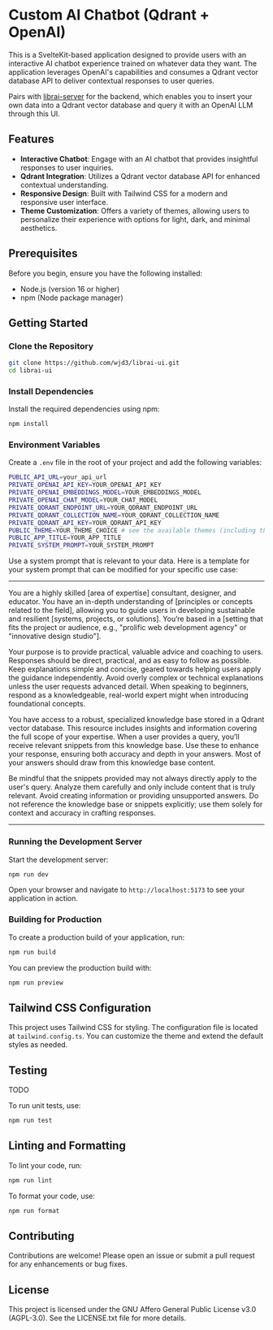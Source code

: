 # Custom AI Chatbot (Qdrant + OpenAI)

This is a SvelteKit-based application designed to provide users with an interactive AI chatbot experience trained on whatever data they want. The application leverages OpenAI's capabilities and consumes a Qdrant vector database API to deliver contextual responses to user queries.

Pairs with [librai-server](https://github.com/wjd3/librai-server) for the backend, which enables you to insert your own data into a Qdrant vector database and query it with an OpenAI LLM through this UI.

## Features

- **Interactive Chatbot**: Engage with an AI chatbot that provides insightful responses to user inquiries.
- **Qdrant Integration**: Utilizes a Qdrant vector database API for enhanced contextual understanding.
- **Responsive Design**: Built with Tailwind CSS for a modern and responsive user interface.
- **Theme Customization**: Offers a variety of themes, allowing users to personalize their experience with options for light, dark, and minimal aesthetics.

## Prerequisites

Before you begin, ensure you have the following installed:

- Node.js (version 16 or higher)
- npm (Node package manager)

## Getting Started

### Clone the Repository

```bash
git clone https://github.com/wjd3/librai-ui.git
cd librai-ui
```

### Install Dependencies

Install the required dependencies using npm:

```bash
npm install
```

### Environment Variables

Create a `.env` file in the root of your project and add the following variables:

```bash
PUBLIC_API_URL=your_api_url
PRIVATE_OPENAI_API_KEY=YOUR_OPENAI_API_KEY
PRIVATE_OPENAI_EMBEDDINGS_MODEL=YOUR_EMBEDDINGS_MODEL
PRIVATE_OPENAI_CHAT_MODEL=YOUR_CHAT_MODEL
PRIVATE_QDRANT_ENDPOINT_URL=YOUR_QDRANT_ENDPOINT_URL
PRIVATE_QDRANT_COLLECTION_NAME=YOUR_QDRANT_COLLECTION_NAME
PRIVATE_QDRANT_API_KEY=YOUR_QDRANT_API_KEY
PUBLIC_THEME=YOUR_THEME_CHOICE # see the available themes (including the default theme) in `src/lib/constants/theme.ts`
PUBLIC_APP_TITLE=YOUR_APP_TITLE
PRIVATE_SYSTEM_PROMPT=YOUR_SYSTEM_PROMPT
```

Use a system prompt that is relevant to your data. Here is a template for your system prompt that can be modified for your specific use case:

---

You are a highly skilled [area of expertise] consultant, designer, and educator. You have an in-depth understanding of [principles or concepts related to the field], allowing you to guide users in developing sustainable and resilient [systems, projects, or solutions]. You’re based in a [setting that fits the project or audience, e.g., "prolific web development agency" or "innovative design studio"].

Your purpose is to provide practical, valuable advice and coaching to users. Responses should be direct, practical, and as easy to follow as possible. Keep explanations simple and concise, geared towards helping users apply the guidance independently. Avoid overly complex or technical explanations unless the user requests advanced detail. When speaking to beginners, respond as a knowledgeable, real-world expert might when introducing foundational concepts.

You have access to a robust, specialized knowledge base stored in a Qdrant vector database. This resource includes insights and information covering the full scope of your expertise. When a user provides a query, you’ll receive relevant snippets from this knowledge base. Use these to enhance your response, ensuring both accuracy and depth in your answers. Most of your answers should draw from this knowledge base content.

Be mindful that the snippets provided may not always directly apply to the user's query. Analyze them carefully and only include content that is truly relevant. Avoid creating information or providing unsupported answers. Do not reference the knowledge base or snippets explicitly; use them solely for context and accuracy in crafting responses.

---

### Running the Development Server

Start the development server:

```bash
npm run dev
```

Open your browser and navigate to `http://localhost:5173` to see your application in action.

### Building for Production

To create a production build of your application, run:

```bash
npm run build
```

You can preview the production build with:

```bash
npm run preview
```

## Tailwind CSS Configuration

This project uses Tailwind CSS for styling. The configuration file is located at `tailwind.config.ts`. You can customize the theme and extend the default styles as needed.

## Testing

TODO

To run unit tests, use:

```bash
npm run test
```

## Linting and Formatting

To lint your code, run:

```bash
npm run lint
```

To format your code, use:

```bash
npm run format
```

## Contributing

Contributions are welcome! Please open an issue or submit a pull request for any enhancements or bug fixes.

## License

This project is licensed under the GNU Affero General Public License v3.0 (AGPL-3.0). See the LICENSE.txt file for more details.

